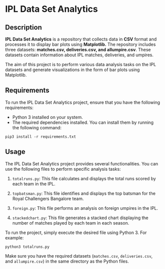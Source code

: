 # IPL Data Set Analytics

## Description

**IPL Data Set Analytics** is a repository that collects data in **CSV** format and processes it to display bar plots using **Matplotlib.** The repository includes three datasets: **matches.csv, deliveries.csv, and allumpire.csv**. These datasets contain information about IPL matches, deliveries, and umpires.

The aim of this project is to perform various data analysis tasks on the IPL datasets and generate visualizations in the form of bar plots using Matplotlib.

## Requirements

To run the IPL Data Set Analytics project, ensure that you have the following requirements:

- Python 3 installed on your system.
- The required dependencies installed. You can install them by running the following command:

`pip3 install -r requirements.txt`


## Usage

The IPL Data Set Analytics project provides several functionalities. You can use the following files to perform specific analysis tasks:

1. `totalruns.py`: This file calculates and displays the total runs scored by each team in the IPL.

2. `topbatsman.py`: This file identifies and displays the top batsman for the Royal Challengers Bangalore team.

3. `foreign.py`: This file performs an analysis on foreign umpires in the IPL.

4. `stackedchart.py`: This file generates a stacked chart displaying the number of matches played by each team in each season.

To run the project, simply execute the desired file using Python 3. For example:

`python3 totalruns.py` 

Make sure you have the required datasets (`matches.csv`, `deliveries.csv`, and `allumpire.csv`) in the same directory as the Python files.
